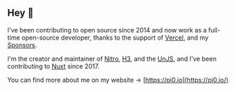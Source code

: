 ## Hey 👋

I've been contributing to open source since 2014 and now work as a full-time open-source developer, thanks to the support of [Vercel](https://vercel.com/), and my [Sponsors](https://github.com/sponsors/pi0).

I'm the creator and maintainer of [Nitro](https://nitro.build/), [H3](https://h3.dev/), and the [UnJS](https://github.com/unjs), and I've been contributing to [Nuxt](https://nuxt.com) since 2017.

You can find more about me on my website → [https://pi0.io](https://pi0.io/)
